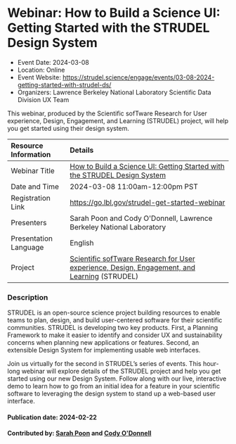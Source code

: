 # Webinar: How to Build a Science UI: Getting Started with the STRUDEL Design System

- Event Date: 2024-03-08
- Location: Online
- Event Website: <https://strudel.science/engage/events/03-08-2024-getting-started-with-strudel-ds/>
- Organizers: Lawrence Berkeley National Laboratory Scientific Data Division UX Team

This webinar, produced by the Scientific sofTware Research for User experience, Design, Engagement, and Learning (STRUDEL) project, will help you get started using their design system.

Resource Information | Details
:--- | :---			   
Webinar Title | [How to Build a Science UI: Getting Started with the STRUDEL Design System](https://strudel.science/engage/events/03-08-2024-getting-started-with-strudel-ds/)
Date and Time | 2024-03-08 11:00am-12:00pm PST
Registration Link | <https://go.lbl.gov/strudel-get-started-webinar>
Presenters | Sarah Poon and Cody O'Donnell, Lawrence Berkeley National Laboratory
Presentation Language | English
Project | [Scientific sofTware Research for User experience, Design, Engagement, and Learning](https://strudel.science/) (STRUDEL)


### Description

STRUDEL is an open-source science project building resources to enable teams to plan, design, and build user-centered software for their scientific communities. STRUDEL is developing two key products. First, a Planning Framework to make it easier to identify and consider UX and sustainability concerns when planning new applications or features. Second, an extensible Design System for implementing usable web interfaces.

Join us virtually for the second in STRUDEL’s series of events. This hour-long webinar will explore details of the STRUDEL project and help you get started using our new Design System. Follow along with our live, interactive demo to learn how to go from an initial idea for a feature in your scientific software to leveraging the design system to stand up a web-based user interface.

#### Publication date: 2024-02-22

#### Contributed by: [Sarah Poon](https://github.com/sspoon/) and [Cody O'Donnell](https://github.com/codytodonnell/)

<!---
Publish: yes
Topics: Online learning, user experience design 
--->
